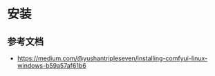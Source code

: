 # 安装

## 参考文档
* https://medium.com/@yushantripleseven/installing-comfyui-linux-windows-b59a57af61b6

